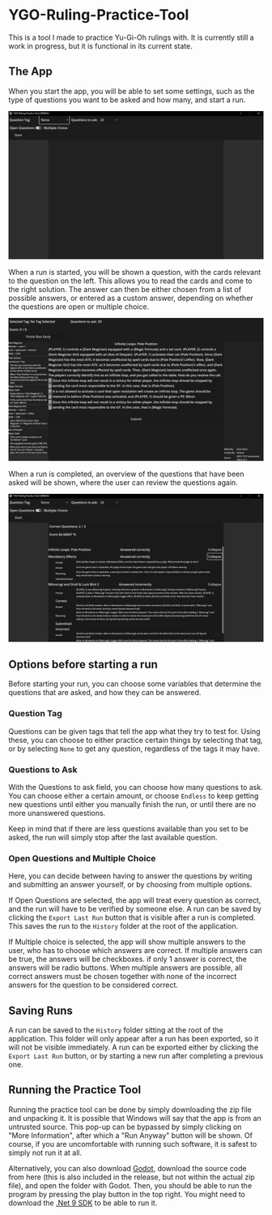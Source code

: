 # YGO-Ruling-Practice-Tool

This is a tool I made to practice Yu-Gi-Oh rulings with. It is currently still a work in progress, but it is functional in its current state.

## The App

When you start the app, you will be able to set some settings, such as the type of questions you want to be asked and how many, and start a run.

![Main Screen](.docs/MainScreen.png)

When a run is started, you will be shown a question, with the cards relevant to the question on the left. This allows you to read the cards and come to the right solution. The answer can then be either chosen from a list of possible answers, or entered as a custom answer, depending on whether the questions are open or multiple choice.

![Question](.docs/Question.png)

When a run is completed, an overview of the questions that have been asked will be shown, where the user can review the questions again.

![Result Screen](.docs/ResultScreen.png)

## Options before starting a run

Before starting your run, you can choose some variables that determine the questions that are asked, and how they can be answered.

### Question Tag

Questions can be given tags that tell the app what they try to test for. Using these, you can choose to either practice certain things by selecting that tag, or by selecting `None` to get any question, regardless of the tags it may have.

### Questions to Ask

With the Questions to ask field, you can choose how many questions to ask. You can choose either a certain amount, or choose `Endless` to keep getting new questions until either you manually finish the run, or until there are no more unanswered questions.

Keep in mind that if there are less questions available than you set to be asked, the run will simply stop after the last available question.

### Open Questions and Multiple Choice

Here, you can decide between having to answer the questions by writing and submitting an answer yourself, or by choosing from multiple options.

If Open Questions are selected, the app will treat every question as correct, and the run will have to be verified by someone else. A run can be saved by clicking the `Export Last Run` button that is visible after a run is completed. This saves the run to the `History` folder at the root of the application.

If Multiple choice is selected, the app will show multiple answers to the user, who has to choose which answers are correct. If multiple answers can be true, the answers will be checkboxes. if only 1 answer is correct, the answers will be radio buttons. When multiple answers are possible, all correct answers must be chosen together with none of the incorrect answers for the question to be considered correct.

## Saving Runs

A run can be saved to the `History` folder sitting at the root of the application. This folder will only appear after a run has been exported, so it will not be visible immediately. A run can be exported either by clicking the `Export Last Run` button, or by starting a new run after completing a previous one.

## Running the Practice Tool

Running the practice tool can be done by simply downloading the zip file and unpacking it. It is possible that Windows will say that the app is from an untrusted source. This pop-up can be bypassed by simply clicking on "More Information", after which a "Run Anyway" button will be shown. Of course, if you are uncomfortable with running such software, it is safest to simply not run it at all.

Alternatively, you can also download [Godot](https://github.com/godotengine/godot/releases/download/4.4.1-stable/Godot_v4.4.1-stable_mono_win64.zip), download the source code from here (this is also included in the release, but not within the actual zip file), and open the folder with Godot. Then, you should be able to run the program by pressing the play button in the top right. You might need to download the [.Net 9 SDK](https://dotnet.microsoft.com/en-us/download/dotnet/9.0) to be able to run it.